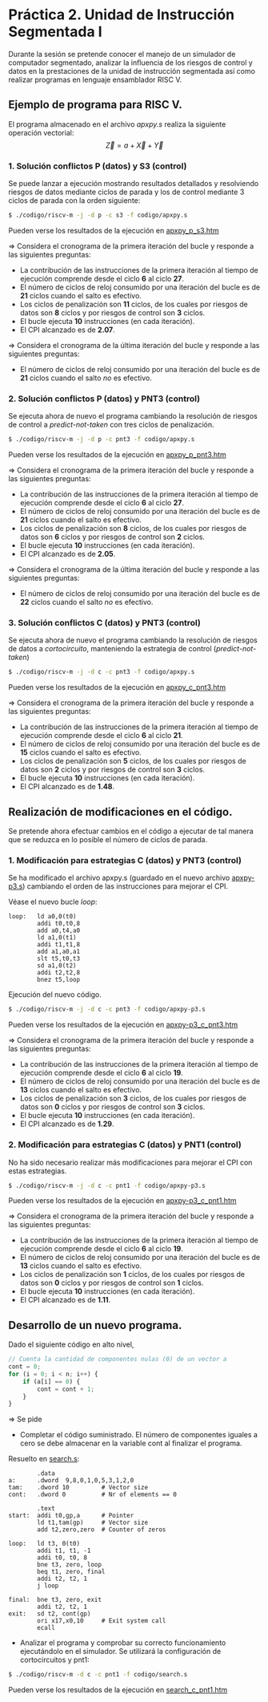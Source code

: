 # Práctica 2. Unidad de Instrucción Segmentada I
Durante la sesión se pretende conocer el manejo de un simulador de computador segmentado, analizar la influencia de los riesgos de control y datos en la prestaciones de la unidad de instrucción segmentada así como realizar programas en lenguaje ensamblador RISC V.

## Ejemplo de programa para RISC V.

El programa almacenado en el archivo _apxpy.s_ realiza la siguiente operación vectorial:
$$  \vec{Z} = a + \vec{X} + \vec{Y} $$  

### 1. Solución conflictos P (datos) y S3 (control)
Se puede lanzar a ejecución mostrando resultados detallados y resolviendo riesgos de datos mediante ciclos de parada y los de control mediante 3 ciclos de parada con la orden siguiente:  
```bash
$ ./codigo/riscv-m -j -d p -c s3 -f codigo/apxpy.s
```

Pueden verse los resultados de la ejecución en [apxpy_p_s3.htm](./resultados/apxpy_p_s3.htm)

⇒ Considera el cronograma de la primera iteración del bucle y responde a las siguientes preguntas:  
- La contribución de las instrucciones de la primera iteración al tiempo de ejecución comprende desde el ciclo __6__ al ciclo __27__.
- El número de ciclos de reloj consumido por una iteración del bucle es de __21__ ciclos cuando el salto es efectivo.
- Los ciclos de penalización son __11__ ciclos, de los cuales por riesgos de datos son __8__ ciclos y por riesgos de control son __3__ ciclos.
- El bucle ejecuta __10__ instrucciones (en cada iteración).
- El CPI alcanzado es de __2.07__.

⇒ Considera el cronograma de la última iteración del bucle y responde a las siguientes preguntas:
- El número de ciclos de reloj consumido por una iteración del bucle es de __21__ ciclos cuando el salto _no_ es efectivo.

### 2. Solución conflictos P (datos) y PNT3 (control)
Se ejecuta ahora de nuevo el programa cambiando la resolución de riesgos de control a _predict-not-taken_ con tres ciclos de penalización.
```bash
$ ./codigo/riscv-m -j -d p -c pnt3 -f codigo/apxpy.s
```
Pueden verse los resultados de la ejecución en [apxpy_p_pnt3.htm](./resultados/apxpy_p_pnt3.htm)

⇒ Considera el cronograma de la primera iteración del bucle y responde a las siguientes preguntas:  
- La contribución de las instrucciones de la primera iteración al tiempo de ejecución comprende desde el ciclo __6__ al ciclo __27__.
- El número de ciclos de reloj consumido por una iteración del bucle es de __21__ ciclos cuando el salto es efectivo.
- Los ciclos de penalización son __8__ ciclos, de los cuales por riesgos de datos son __6__ ciclos y por riesgos de control son __2__ ciclos.
- El bucle ejecuta __10__ instrucciones (en cada iteración).
- El CPI alcanzado es de __2.05__.

⇒ Considera el cronograma de la última iteración del bucle y responde a las siguientes preguntas:
- El número de ciclos de reloj consumido por una iteración del bucle es de __22__ ciclos cuando el salto _no_ es efectivo.

### 3. Solución conflictos C (datos) y PNT3 (control)
Se ejecuta ahora de nuevo el programa cambiando la resolución de riesgos de datos a _cortocircuito_, manteniendo la estrategia de control (_predict-not-taken_)
```bash
$ ./codigo/riscv-m -j -d c -c pnt3 -f codigo/apxpy.s
```
Pueden verse los resultados de la ejecución en [apxpy_c_pnt3.htm](./resultados/apxpy_c_pnt3.htm)

⇒ Considera el cronograma de la primera iteración del bucle y responde a las siguientes preguntas:  
- La contribución de las instrucciones de la primera iteración al tiempo de ejecución comprende desde el ciclo __6__ al ciclo __21__.
- El número de ciclos de reloj consumido por una iteración del bucle es de __15__ ciclos cuando el salto es efectivo.
- Los ciclos de penalización son __5__ ciclos, de los cuales por riesgos de datos son __2__ ciclos y por riesgos de control son __3__ ciclos.
- El bucle ejecuta __10__ instrucciones (en cada iteración).
- El CPI alcanzado es de __1.48__.

## Realización de modificaciones en el código.
Se pretende ahora efectuar cambios en el código a ejecutar de tal manera que se reduzca en lo posible el número de ciclos de parada.

### 1. Modificación para estrategias C (datos) y PNT3 (control)

Se ha modificado el archivo apxpy.s (guardado en el nuevo archivo [apxpy-p3.s](./codigo/apxpy-p3.s)) cambiando el orden de las instrucciones para mejorar el CPI.

Véase el nuevo bucle _loop_:
```assembly
loop:   ld a0,0(t0)
        addi t0,t0,8
        add a0,t4,a0
        ld a1,0(t1)
        addi t1,t1,8
        add a1,a0,a1
        slt t5,t0,t3
        sd a1,0(t2)
        addi t2,t2,8
        bnez t5,loop
```
Ejecución del nuevo código.

```bash
$ ./codigo/riscv-m -j -d c -c pnt3 -f codigo/apxpy-p3.s
```
Pueden verse los resultados de la ejecución en [apxpy-p3_c_pnt3.htm](./resultados/apxpy-p3_c_pnt3.htm)

⇒ Considera el cronograma de la primera iteración del bucle y responde a las siguientes preguntas:  
- La contribución de las instrucciones de la primera iteración al tiempo de ejecución comprende desde el ciclo __6__ al ciclo __19__.
- El número de ciclos de reloj consumido por una iteración del bucle es de __13__ ciclos cuando el salto es efectivo.
- Los ciclos de penalización son __3__ ciclos, de los cuales por riesgos de datos son __0__ ciclos y por riesgos de control son __3__ ciclos.
- El bucle ejecuta __10__ instrucciones (en cada iteración).
- El CPI alcanzado es de __1.29__.

### 2. Modificación para estrategias C (datos) y PNT1 (control)

No ha sido necesario realizar más modificaciones para mejorar el CPI con estas estrategias. 

```bash
$ ./codigo/riscv-m -j -d c -c pnt1 -f codigo/apxpy-p3.s
```
Pueden verse los resultados de la ejecución en [apxpy-p3_c_pnt1.htm](./resultados/apxpy-p3_c_pnt1.htm)

⇒ Considera el cronograma de la primera iteración del bucle y responde a las siguientes preguntas:  
- La contribución de las instrucciones de la primera iteración al tiempo de ejecución comprende desde el ciclo __6__ al ciclo __19__.
- El número de ciclos de reloj consumido por una iteración del bucle es de __13__ ciclos cuando el salto es efectivo.
- Los ciclos de penalización son __1__ ciclos, de los cuales por riesgos de datos son __0__ ciclos y por riesgos de control son __1__ ciclos.
- El bucle ejecuta __10__ instrucciones (en cada iteración).
- El CPI alcanzado es de __1.11__.

## Desarrollo de un nuevo programa.

Dado el siguiente código en alto nivel,
```javascript
// Cuenta la cantidad de componentes nulas (0) de un vector a
cont = 0;
for (i = 0; i < n; i++) {
    if (a[i] == 0) {
        cont = cont + 1;
    }
}
```
⇒ Se pide 
- Completar el código suministrado. El número de componentes iguales a cero se debe almacenar en la variable cont al finalizar el programa.

Resuelto en [search.s](./codigo/search.s):

```assembly
        .data
a:      .dword  9,8,0,1,0,5,3,1,2,0
tam:    .dword 10         # Vector size
cont:   .dword 0          # Nr of elements == 0

        .text
start:  addi t0,gp,a      # Pointer
        ld t1,tam(gp)     # Vector size
        add t2,zero,zero  # Counter of zeros
 
loop:   ld t3, 0(t0)  
        addi t1, t1, -1
        addi t0, t0, 8
        bne t3, zero, loop
        beq t1, zero, final
        addi t2, t2, 1
        j loop

final:  bne t3, zero, exit
        addi t2, t2, 1
exit:   sd t2, cont(gp)
        ori x17,x0,10     # Exit system call
        ecall
```

- Analizar el programa y comprobar su correcto funcionamiento ejecutándolo en el simulador. Se utilizará la configuración de cortocircuitos y pnt1:
```bash
$ ./codigo/riscv-m -d c -c pnt1 -f codigo/search.s
```
Pueden verse los resultados de la ejecución en [search_c_pnt1.htm](./resultados/search_c_pnt1.htm)
